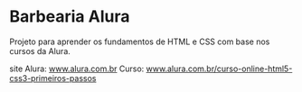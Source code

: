 # Barbearia Alura

Projeto para aprender os fundamentos de HTML e CSS com base nos cursos da Alura. 

site Alura: www.alura.com.br
Curso: www.alura.com.br/curso-online-html5-css3-primeiros-passos
